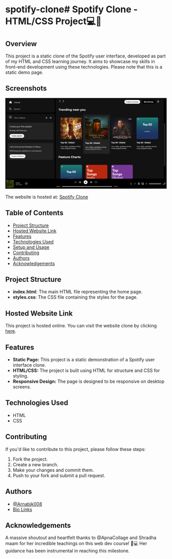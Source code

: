 # spotify-clone# Spotify Clone - HTML/CSS Project💻🚀

## Overview
This project is a static clone of the Spotify user interface, developed as part of my HTML and CSS learning journey. It aims to showcase my skills in front-end development using these technologies. Please note that this is a static demo page.

## Screenshots

![Screenshot](./ss.png)

The website is hosted at: [Spotify Clone](https://open-clone-spotify.netlify.app/)

## Table of Contents

- [Project Structure](#project-structure)
- [Hosted Website Link](#link)
- [Features](#features)
- [Technologies Used](#technologies-used)
- [Setup and Usage](#setup-and-usage)
- [Contributing](#contributing)
- [Authors](#authors)
- [Acknowledgements](#acknowledgements)

## Project Structure

- **index.html**: The main HTML file representing the home page.
- **styles.css**: The CSS file containing the styles for the page.

## Hosted Website Link
This project is hosted online. You can visit the website clone by clicking [here](https://open-clone-spotify.netlify.app/).

## Features

- **Static Page:** This project is a static demonstration of a Spotify user interface clone.
- **HTML/CSS:** The project is built using HTML for structure and CSS for styling.
- **Responsive Design:** The page is designed to be responsive on desktop screens.

## Technologies Used

- HTML
- CSS



## Contributing

If you'd like to contribute to this project, please follow these steps:

1. Fork the project.
2. Create a new branch.
3. Make your changes and commit them.
4. Push to your fork and submit a pull request.

## Authors

- [@Arnabjk008](https://www.github.com/xensen008)
- [Bio Links](https://xensen008.bio.link)

## Acknowledgements

A massive shoutout and heartfelt thanks to @ApnaCollage and Shradha maam for her incredible teachings on this web dev course! 🙌💻 Her guidance has been instrumental in reaching this milestone.
